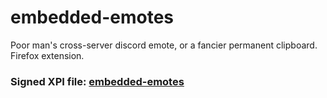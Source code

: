 # embedded-emotes
Poor man's cross-server discord emote, or a fancier permanent clipboard. Firefox extension.


### Signed XPI file: [embedded-emotes](https://addons.mozilla.org/firefox/downloads/file/3882445/embedded_emotes-1.1.2-fx.xpi)
